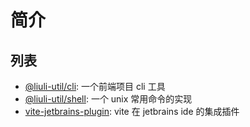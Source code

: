 # 简介

## 列表

- [@liuli-util/cli](https://www.npmjs.com/package/@liuli-util/cli): 一个前端项目 cli 工具
- [@liuli-util/shell](https://www.npmjs.com/package/@liuli-util/shell): 一个 unix 常用命令的实现
- [vite-jetbrains-plugin](https://plugins.jetbrains.com/plugin/16897): vite 在 jetbrains ide 的集成插件
